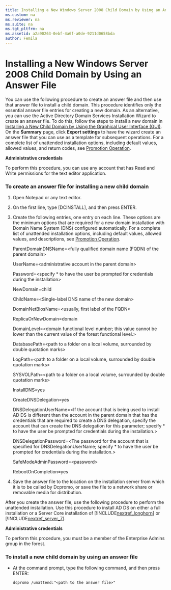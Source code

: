 ```yaml
---
title: Installing a New Windows Server 2008 Child Domain by Using an Answer File
ms.custom: na
ms.reviewer: na
ms.suite: na
ms.tgt_pltfrm: na
ms.assetid: a2a90263-0ebf-4a6f-a0de-9211d0658bda
author: Femila
---
```

# Installing a New Windows Server 2008 Child Domain by Using an Answer File
  You can use the following procedure to create an answer file and then use that answer file to install a child domain. This procedure identifies only the essential answer file entries for creating a new domain. As an alternative, you can use the Active Directory Domain Services Installation Wizard to create an answer file. To do this, follow the steps to install a new domain in [Installing a New Child Domain by Using the Graphical User Interface &#40;GUI&#41;](../Topic/Installing-a-New-Child-Domain-by-Using-the-Graphical-User-Interface--GUI-.md). On the **Summary** page, click **Export settings** to have the wizard create an answer file that you can use as a template for subsequent operations. For a complete list of unattended installation options, including default values, allowed values, and return codes, see [Promotion Operation](../Topic/Promotion-Operation.md).  
  
 **Administrative credentials**  
  
 To perform this procedure, you can use any account that has Read and Write permissions for the text editor application.  
  
### To create an answer file for installing a new child domain  
  
1.  Open Notepad or any text editor.  
  
2.  On the first line, type \[DCINSTALL\], and then press ENTER.  
  
3.  Create the following entries, one entry on each line. These options are the minimum options that are required for a new domain installation with Domain Name System \(DNS\) configured automatically. For a complete list of unattended installation options, including default values, allowed values, and descriptions, see [Promotion Operation](../Topic/Promotion-Operation.md).  
  
     ParentDomainDNSName\=\<fully qualified domain name \(FQDN\) of the parent domain\>  
  
     UserName\=\<administrative account in the parent domain\>  
  
     Password\=\<specify \* to have the user be prompted for credentials during the installation\>  
  
     NewDomain\=child  
  
     ChildName\=\<Single\-label DNS name of the new domain\>  
  
     DomainNetBiosName\=\<usually, first label of the FQDN\>  
  
     ReplicaOrNewDomain\=domain  
  
     DomainLevel\=\<domain functional level number; this value cannot be lower than the current value of the forest functional level.\>  
  
     DatabasePath\=\<path to a folder on a local volume, surrounded by double quotation marks\>  
  
     LogPath\=\<path to a folder on a local volume, surrounded by double quotation marks\>  
  
     SYSVOLPath\=\<path to a folder on a local volume, surrounded by double quotation marks\>  
  
     InstallDNS\=yes  
  
     CreateDNSDelegation\=yes  
  
     DNSDelegationUserName\=\<If the account that is being used to install AD DS is different than the account in the parent domain that has the credentials that are required to create a DNS delegation, specify the account that can create the DNS delegation for this parameter; specify \* to have the user be prompted for credentials during the installation.\>  
  
     DNSDelegationPassword\=\<The password for the account that is specified for DNSDelegationUserName; specify \* to have the user be prompted for credentials during the installation.\>  
  
     SafeModeAdminPassword\=\<password\>  
  
     RebootOnCompletion\=yes  
  
4.  Save the answer file to the location on the installation server from which it is to be called by Dcpromo, or save the file to a network share or removable media for distribution.  
  
 After you create the answer file, use the following procedure to perform the unattended installation. Use this procedure to install AD DS on either a full installation or a Server Core installation of [!INCLUDE[nextref_longhorn](../Token/nextref_longhorn_md.md)] or [!INCLUDE[nextref_server_7](../Token/nextref_server_7_md.md)].  
  
 **Administrative credentials**  
  
 To perform this procedure, you must be a member of the Enterprise Admins group in the forest.  
  
### To install a new child domain by using an answer file  
  
-   At the command prompt, type the following command, and then press ENTER:  
  
     `dcpromo /unattend:"<path to the answer file>"`  
  
  